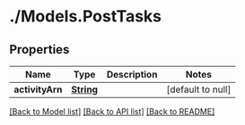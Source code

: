 # ./Models.PostTasks
## Properties

Name | Type | Description | Notes
------------ | ------------- | ------------- | -------------
**activityArn** | [**String**](string.md) |  | [default to null]

[[Back to Model list]](../README.md#documentation-for-models) [[Back to API list]](../README.md#documentation-for-api-endpoints) [[Back to README]](../README.md)

